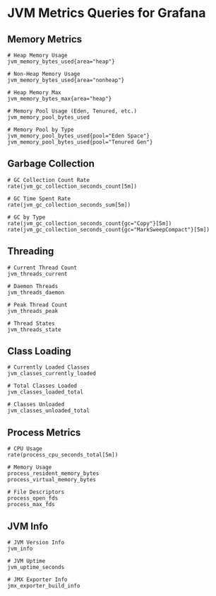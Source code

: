 # JVM Metrics Queries for Grafana

## Memory Metrics
```promql
# Heap Memory Usage
jvm_memory_bytes_used{area="heap"}

# Non-Heap Memory Usage  
jvm_memory_bytes_used{area="nonheap"}

# Heap Memory Max
jvm_memory_bytes_max{area="heap"}

# Memory Pool Usage (Eden, Tenured, etc.)
jvm_memory_pool_bytes_used

# Memory Pool by Type
jvm_memory_pool_bytes_used{pool="Eden Space"}
jvm_memory_pool_bytes_used{pool="Tenured Gen"}
```

## Garbage Collection
```promql
# GC Collection Count Rate
rate(jvm_gc_collection_seconds_count[5m])

# GC Time Spent Rate
rate(jvm_gc_collection_seconds_sum[5m])

# GC by Type
rate(jvm_gc_collection_seconds_count{gc="Copy"}[5m])
rate(jvm_gc_collection_seconds_count{gc="MarkSweepCompact"}[5m])
```

## Threading
```promql
# Current Thread Count
jvm_threads_current

# Daemon Threads
jvm_threads_daemon

# Peak Thread Count
jvm_threads_peak

# Thread States
jvm_threads_state
```

## Class Loading
```promql
# Currently Loaded Classes
jvm_classes_currently_loaded

# Total Classes Loaded
jvm_classes_loaded_total

# Classes Unloaded
jvm_classes_unloaded_total
```

## Process Metrics
```promql
# CPU Usage
rate(process_cpu_seconds_total[5m])

# Memory Usage
process_resident_memory_bytes
process_virtual_memory_bytes

# File Descriptors
process_open_fds
process_max_fds
```

## JVM Info
```promql
# JVM Version Info
jvm_info

# JVM Uptime
jvm_uptime_seconds

# JMX Exporter Info
jmx_exporter_build_info
```
